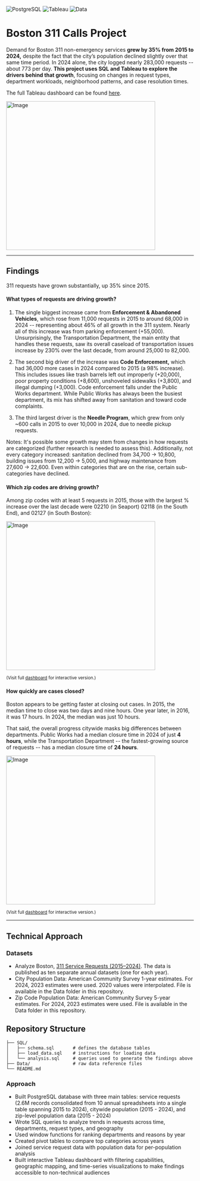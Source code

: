 ![PostgreSQL](https://img.shields.io/badge/SQL-PostgreSQL-blue)
![Tableau](https://img.shields.io/badge/Viz-Tableau-orange)
![Data](https://img.shields.io/badge/Rows-2.6M-green)

# Boston 311 Calls Project

Demand for Boston 311 non-emergency services **grew by 35% from 2015 to 2024,** despite the fact that the city’s population declined slightly over that same time period. In 2024 alone, the city logged nearly 283,000 requests -- about 773 per day. **This project uses SQL and Tableau to explore the drivers behind that growth**, focusing on changes in request types, department workloads, neighborhood patterns, and case resolution times. 

The full Tableau dashboard can be found [here](https://public.tableau.com/views/Boston311CallsDashboardVersion4/Borders4?:language=en-US&:sid=&:redirect=auth&:display_count=n&:origin=viz_share_link). 

<img width="400" alt="Image" src="https://github.com/user-attachments/assets/e395fca1-fbc3-48ed-93af-2a0e1dd7a92b" />


---

## Findings
311 requests have grown substantially, up 35% since 2015.

#### What types of requests are driving growth?
1. The single biggest increase came from **Enforcement & Abandoned Vehicles**, which rose from 11,000 requests in 2015 to around 68,000 in 2024 -- representing about 46% of all growth in the 311 system. Nearly all of this increase was from parking enforcement (+55,000). Unsurprisingly, the Transportation Department, the main entity that handles these requests, saw its overall caseload of transportation issues increase by 230% over the last decade, from around 25,000 to 82,000.

2. The second big driver of the increase was **Code Enforcement,** which had 36,000 more cases in 2024 compared to 2015 (a 98% increase). This includes issues like trash barrels left out improperly (+20,000), poor property conditions (+8,600), unshoveled sidewalks (+3,800), and illegal dumping (+3,000). Code enforcement falls under the Public Works department. While Public Works has always been the busiest department, its mix has shifted away from sanitation and toward code complaints.

3. The third largest driver is the **Needle Program**, which grew from only ~600 calls in 2015 to over 10,000 in 2024, due to needle pickup requests.

Notes: It's possible some growth may stem from changes in how requests are categorized (further research is needed to assess this). Additionally, not every category increased: sanitation declined from 34,700 → 10,800, building issues from 12,200 → 5,000, and highway maintenance from 27,600 → 22,600. Even within categories that are on the rise, certain sub-categories have declined.

#### Which zip codes are driving growth?

Among zip codes with at least 5 requests in 2015, those with the largest % increase over the last decade were 02210 (in Seaport) 02118 (in the South End), and 02127 (in South Boston):

<img width="400" alt="Image" src="https://github.com/user-attachments/assets/96b264d6-35d1-4d79-afd0-c6d029238696" />

<sub>(Visit full [dashboard](https://public.tableau.com/views/Boston311CallsDashboardVersion4/Borders4?:language=en-US&:sid=&:redirect=auth&:display_count=n&:origin=viz_share_link) for interactive version.)</sub>

#### How quickly are cases closed?

Boston appears to be getting faster at closing out cases. In 2015, the median time to close was two days and nine hours. One year later, in 2016, it was 17 hours. In 2024, the median was just 10 hours.  

That said, the overall progress citywide masks big differences between departments. Public Works had a median closure time in 2024 of just **4 hours**, while the Transportation Department -- the fastest-growing source of requests -- has a median closure time of **24 hours**.

<img width="400" alt="Image" src="https://github.com/user-attachments/assets/e65d5757-bb71-49fd-b904-c4656de13ed6" />

<sub>(Visit full [dashboard](https://public.tableau.com/views/Boston311CallsDashboardVersion4/Borders4?:language=en-US&:sid=&:redirect=auth&:display_count=n&:origin=viz_share_link) for interactive version.)</sub>


---

## Technical Approach
### Datasets
- Analyze Boston, [311 Service Requests (2015–2024)](https://data.boston.gov/dataset/311-service-requests). The data is published as ten separate annual datasets (one for each year).
- City Population Data: American Community Survey 1-year estimates. For 2024, 2023 estimates were used. 2020 values were interpolated. File is available in the Data folder in this repository.
- Zip Code Population Data: American Community Survey 5-year estimates. For 2024, 2023 estimates were used. File is available in the Data folder in this repository.
## Repository Structure
```
├── SQL/
│   ├── schema.sql       # defines the database tables
│   ├── load_data.sql    # instructions for loading data 
│   └── analysis.sql     # queries used to generate the findings above
├── Data/                # raw data reference files
└── README.md
```
### Approach
- Built PostgreSQL database with three main tables: service requests (2.6M records consolidated from 10 annual spreadsheets into a single table spanning 2015 to 2024), citywide population (2015 - 2024), and zip-level population data (2015 - 2024)
- Wrote SQL queries to analyze trends in requests across time, departments, request types, and geography
- Used window functions for ranking departments and reasons by year
- Created pivot tables to compare top categories across years
- Joined service request data with population data for per-population analysis
- Built interactive Tableau dashboard with filtering capabilities, geographic mapping, and time-series visualizations to make findings accessible to non-technical audiences

